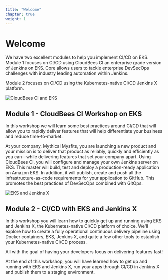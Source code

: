 ```yaml
---
title: "Welcome"
chapter: true
weight: 1
---
```


# Welcome

We have two excellent modules to help you implement CI/CD on EKS.  Module 1 focuses on CI/CD using CloudBees CI an enterprise grade version of Jenkins on EKS.  Core allows users to tackle enterprise DevSecOps challenges with industry leading automation within Jenkins.  

Module 2 focuses on CI/CD using the Kubernetes-native CI/CD Jenkins X platform.

![CloudBees CI and EKS](images/Banner-CB.png)
## Module 1 - CloudBees CI Workshop on EKS

In this workshop we will learn some best practices around CI/CD that will allow you to rapidly deliver features that will help differentiate your business and reduce time-to-market. 

At your company, Mythical Mysfits, you are launching a new product and your mission is to deliver that product as reliably, quickly and efficiently as you can—while delivering features that set your company apart. Using CloudBees CI, you will configure and manage your own Jenkins server on EKS. This master will build, test and deploy a production-ready application on Amazon EKS. In addition, it will publish, create and push all the infrastructure-as-code requirements for your application to GitHub. This promotes the best practices of DevSecOps combined with GitOps.

![EKS and Jenkins X](images/banner.png)
## Module 2 - CI/CD with EKS and Jenkins X

In this workshop you will learn how to quickly get up and running using EKS and Jenkins X, the Kubernetes-native CI/CD platform of choice. We'll explore how to create a fully operational continuous delivery pipeline using Docker containers, EKS, Jenkins X, and quite a few other tools to establish your Kubernetes-native CI/CD process.

All with the goal of having your developers focus on delivering features fast!

At the end of this workshop, you will have learned how to get up and running with EKS and Jenkins X, run your apps through CI/CD in Jenkins X and publish them to a staging environment.

